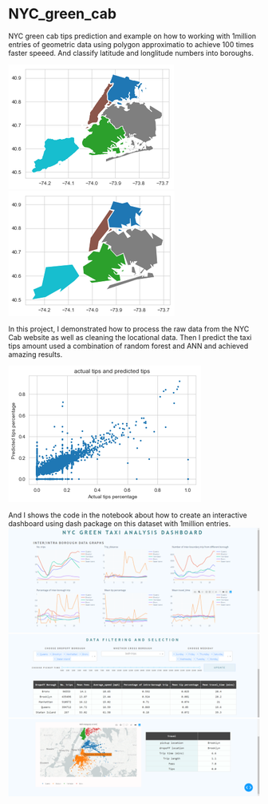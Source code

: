 # NYC_green_cab
NYC green cab tips prediction and example on how to working with 1million entries of geometric data using polygon approximatio to achieve 100 times faster speeed. And classify latitude and longlitude numbers into boroughs.

![before](/ipython_notebook_pictures/before.png)
![after](/ipython_notebook_pictures/after.png)


In this project, I demonstrated how to process the raw data from the NYC Cab website as well as cleaning the locational data.
Then I predict the taxi tips amount used a combination of random forest and ANN and achieved amazing results.

![prediction result](/ipython_notebook_pictures/result.png)

And I shows the code in the notebook about how to create an interactive dashboard using dash package on this dataset with 1million entries.
![dashboard_top](/ipython_notebook_pictures/dash_1.png)
![dashboard_mid](/ipython_notebook_pictures/dash_2.png)
![dashboard_bot](/ipython_notebook_pictures/dash_3.png)
